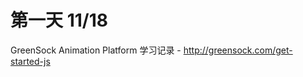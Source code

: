 第一天 11/18
=============================

GreenSock Animation Platform 学习记录 - http://greensock.com/get-started-js
